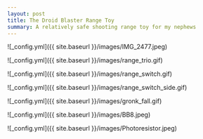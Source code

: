 ```yaml
---
layout: post
title: The Droid Blaster Range Toy
summary: A relatively safe shooting range toy for my nephews  
---
```


![_config.yml]({{ site.baseurl }}/images/IMG_2477.jpeg)

<!-- Import the component -->
<script type="module" src="https://unpkg.com/@google/model-viewer/dist/model-viewer.js"></script>
<script nomodule src="https://unpkg.com/@google/model-viewer/dist/model-viewer-legacy.js"></script>

<!-- Use it like any other HTML element -->
<model-viewer src="/images/Blaster2.glb" style="width:500px; height:500px;" auto-rotate camera-controls camera-orbit="180deg 30deg 105%"></model-viewer>

<model-viewer src="/images/range.glb" style="width:500px; height:500px;" auto-rotate camera-controls camera-orbit="180deg 30deg 105%"></model-viewer>

![_config.yml]({{ site.baseurl }}/images/range_trio.gif)

![_config.yml]({{ site.baseurl }}/images/range_switch.gif)

![_config.yml]({{ site.baseurl }}/images/range_switch_side.gif)

![_config.yml]({{ site.baseurl }}/images/gronk_fall.gif)

![_config.yml]({{ site.baseurl }}/images/BB8.jpeg)

![_config.yml]({{ site.baseurl }}/images/Photoresistor.jpeg)

